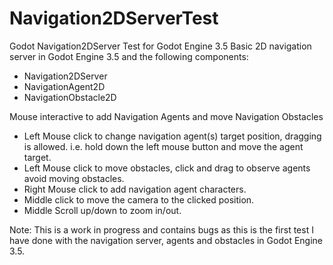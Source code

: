 # Navigation2DServerTest
Godot Navigation2DServer Test for Godot Engine 3.5
Basic 2D navigation server in Godot Engine 3.5 and the following components:
- Navigation2DServer
- NavigationAgent2D
- NavigationObstacle2D

Mouse interactive to add Navigation Agents and move Navigation Obstacles
- Left Mouse click to change navigation agent(s) target position, dragging is allowed. i.e. hold down the left mouse button and move the agent target.
- Left Mouse click to move obstacles, click and drag to observe agents avoid moving obstacles.
- Right Mouse click to add navigation agent characters.
- Middle click to move the camera to the clicked position.
- Middle Scroll up/down to zoom in/out.

Note: This is a work in progress and contains bugs as this is the first test I have done with the navigation server, agents and obstacles in Godot Engine 3.5.
